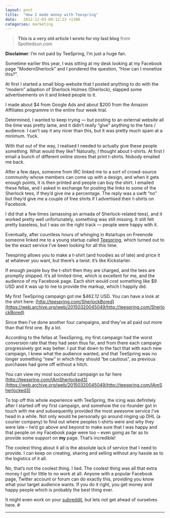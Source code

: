 ```yaml
---
layout: post
title:  "How I made money with Teespring"
date:   2012-12-03 09:12:23 +1300
categories: marketing
---
```


> **This is a very old article I wrote for my last blog** from Spottedsun.com
> 
**Disclaimer**: I’m not paid by TeeSpring, I’m just a huge fan.

Sometime earlier this year, I was sitting at my desk looking at my Facebook page "ModernSherlock" and I pondered the question, “How can I monetize this?”.

At first I started a small blog-website that I posted anything to do with the “modern” adaption of Sherlock Holmes (Sherlock), slapped some advertisements on it and linked people to it.

I made about $4 from Google Ads and about $200 from the Amazon Affiliates programme in the entire four week trial.

Determined, I wanted to keep trying — but posting to an external website all the time was pretty lame, and it didn’t really “give” anything to the fans / audience. I can’t say it any nicer than this, but it was pretty much spam at a minimum. Yuck.

With that out of the way, I realised I needed to actually give these people something. What would they like? Naturally, I thought about t-shirts. At first I email a bunch of different online stores that print t-shirts. Nobody emailed me back.

After a few days, someone from IRC linked me to a sort of crowd-source community whose members can come up with a design, and when it gets enough points, it is then printed and people can buy the shirt. I emailed these fellas, and I asked in exchange for posting the links to some of the Sherlock tees, if they’d give me a percentage. The reply was a swift “no” but they’d give me a couple of free shirts if I advertised their t-shirts on Facebook.

I did that a few times (amassing an armada of Sherlock-related tees), and it worked pretty well unfortunately, something was still missing. It still felt pretty baseless, but I was on the right track — people were happy with it.

Eventually, after countless hours of whinging in #startups on Freenode someone linked me to a young startup called [Teespring](https://web.archive.org/web/20150320045049/http://www.teespring.com/), which turned out to be the exact service I’ve been looking for all this time.

Teespring allows you to make a t-shirt (and hoodies as of late) and price it at whatever you want, but there’s a twist: it’s like Kickstarter.

If enough people buy the t-shirt then they are charged, and the tees are promptly shipped. It’s all limited-time, which is excellent for me, and the audience of my Facebook page. Each shirt would cost something like $9 USD and it was up to me to provide the markup, which I happily did.

My first TeeSpring campaign got me $462.12 USD. You can have a look at the shirt here: [http://teespring.com/SherlockBored](https://web.archive.org/web/20150320045049/http://teespring.com/SherlockBored)

Since then I’ve done another four campaigns, and they’ve all paid out more than that first one. By a lot.

According to the fellas at TeesSpring, my first campaign had the worst conversion rate that they had seen thus far, and from there each campaign progressively got way better. I put that down to the fact that with each new campaign, I knew what the audience wanted, and that TeeSpring was no longer something “new” in which they should “be cautious”, as previous purchases had gone off without a hitch.

You can view my most successful campaign so far here [http://teespring.com/IAmSherlocked3](https://web.archive.org/web/20150320045049/http://teespring.com/IAmSherlocked3)

To top off this whole experience with TeeSpring, the icing was definitely after I started off my first campaign, and somehow the co-founder got in touch with me and subsequently provided the most awesome service I’ve head in a while. Not only would he personally go around ringing up DHL (a courier company) to find out where peoples t-shirts were and why they were late – he’d go above and beyond to make sure that I was happy and that people on my Facebook page were too – even going as far as to provide some support on **my** page. That’s incredible!

The coolest thing about it all is the absolute lack of service that I need to provide. I can keep on creating, sharing and selling without any hassle as to the logistics of it all.

No, that’s not the coolest thing. I lied. The coolest thing was all that extra money I got for little to no work at all. Anyone with a popular Facebook page, Twitter account or forum can do exactly this, providing you know what your target audience wants. If you do it right, you get money and happy people which is probably the best thing ever.

It might even work on your [subreddit](http://www.reddit.com/reddits/), but lets not get ahead of ourselves here. #

****
